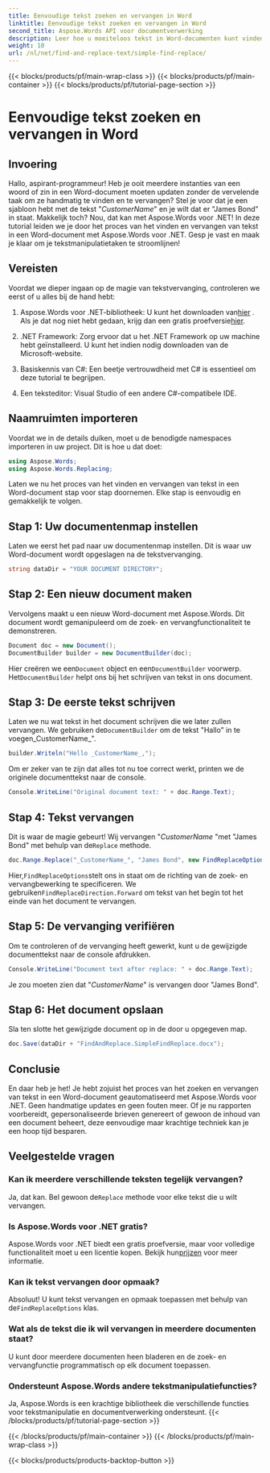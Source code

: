 ```yaml
---
title: Eenvoudige tekst zoeken en vervangen in Word
linktitle: Eenvoudige tekst zoeken en vervangen in Word
second_title: Aspose.Words API voor documentverwerking
description: Leer hoe u moeiteloos tekst in Word-documenten kunt vinden en vervangen met Aspose.Words voor .NET. Inclusief stapsgewijze handleiding.
weight: 10
url: /nl/net/find-and-replace-text/simple-find-replace/
---
```


{{< blocks/products/pf/main-wrap-class >}}
{{< blocks/products/pf/main-container >}}
{{< blocks/products/pf/tutorial-page-section >}}

# Eenvoudige tekst zoeken en vervangen in Word

## Invoering

Hallo, aspirant-programmeur! Heb je ooit meerdere instanties van een woord of zin in een Word-document moeten updaten zonder de vervelende taak om ze handmatig te vinden en te vervangen? Stel je voor dat je een sjabloon hebt met de tekst "_CustomerName_" en je wilt dat er "James Bond" in staat. Makkelijk toch? Nou, dat kan met Aspose.Words voor .NET! In deze tutorial leiden we je door het proces van het vinden en vervangen van tekst in een Word-document met Aspose.Words voor .NET. Gesp je vast en maak je klaar om je tekstmanipulatietaken te stroomlijnen!

## Vereisten

Voordat we dieper ingaan op de magie van tekstvervanging, controleren we eerst of u alles bij de hand hebt:

1.  Aspose.Words voor .NET-bibliotheek: U kunt het downloaden van[hier](https://releases.aspose.com/words/net/) . Als je dat nog niet hebt gedaan, krijg dan een gratis proefversie[hier](https://releases.aspose.com/).

2. .NET Framework: Zorg ervoor dat u het .NET Framework op uw machine hebt geïnstalleerd. U kunt het indien nodig downloaden van de Microsoft-website.

3. Basiskennis van C#: Een beetje vertrouwdheid met C# is essentieel om deze tutorial te begrijpen.

4. Een teksteditor: Visual Studio of een andere C#-compatibele IDE.

## Naamruimten importeren

Voordat we in de details duiken, moet u de benodigde namespaces importeren in uw project. Dit is hoe u dat doet:

```csharp
using Aspose.Words;
using Aspose.Words.Replacing;
```

Laten we nu het proces van het vinden en vervangen van tekst in een Word-document stap voor stap doornemen. Elke stap is eenvoudig en gemakkelijk te volgen.

## Stap 1: Uw documentenmap instellen

Laten we eerst het pad naar uw documentenmap instellen. Dit is waar uw Word-document wordt opgeslagen na de tekstvervanging.

```csharp
string dataDir = "YOUR DOCUMENT DIRECTORY";
```

## Stap 2: Een nieuw document maken

Vervolgens maakt u een nieuw Word-document met Aspose.Words. Dit document wordt gemanipuleerd om de zoek- en vervangfunctionaliteit te demonstreren.

```csharp
Document doc = new Document();
DocumentBuilder builder = new DocumentBuilder(doc);
```

 Hier creëren we een`Document` object en een`DocumentBuilder` voorwerp. Het`DocumentBuilder` helpt ons bij het schrijven van tekst in ons document.

## Stap 3: De eerste tekst schrijven

 Laten we nu wat tekst in het document schrijven die we later zullen vervangen. We gebruiken de`DocumentBuilder` om de tekst "Hallo" in te voegen_CustomerName_".

```csharp
builder.Writeln("Hello _CustomerName_,");
```

Om er zeker van te zijn dat alles tot nu toe correct werkt, printen we de originele documenttekst naar de console.

```csharp
Console.WriteLine("Original document text: " + doc.Range.Text);
```

## Stap 4: Tekst vervangen

Dit is waar de magie gebeurt! Wij vervangen "_CustomerName_ "met "James Bond" met behulp van de`Replace` methode. 

```csharp
doc.Range.Replace("_CustomerName_", "James Bond", new FindReplaceOptions(FindReplaceDirection.Forward));
```

 Hier,`FindReplaceOptions`stelt ons in staat om de richting van de zoek- en vervangbewerking te specificeren. We gebruiken`FindReplaceDirection.Forward` om tekst van het begin tot het einde van het document te vervangen.

## Stap 5: De vervanging verifiëren

Om te controleren of de vervanging heeft gewerkt, kunt u de gewijzigde documenttekst naar de console afdrukken.

```csharp
Console.WriteLine("Document text after replace: " + doc.Range.Text);
```

Je zou moeten zien dat "_CustomerName_" is vervangen door "James Bond".

## Stap 6: Het document opslaan

Sla ten slotte het gewijzigde document op in de door u opgegeven map.

```csharp
doc.Save(dataDir + "FindAndReplace.SimpleFindReplace.docx");
```

## Conclusie

En daar heb je het! Je hebt zojuist het proces van het zoeken en vervangen van tekst in een Word-document geautomatiseerd met Aspose.Words voor .NET. Geen handmatige updates en geen fouten meer. Of je nu rapporten voorbereidt, gepersonaliseerde brieven genereert of gewoon de inhoud van een document beheert, deze eenvoudige maar krachtige techniek kan je een hoop tijd besparen.

## Veelgestelde vragen

### Kan ik meerdere verschillende teksten tegelijk vervangen?
 Ja, dat kan. Bel gewoon de`Replace` methode voor elke tekst die u wilt vervangen.

### Is Aspose.Words voor .NET gratis?
Aspose.Words voor .NET biedt een gratis proefversie, maar voor volledige functionaliteit moet u een licentie kopen. Bekijk hun[prijzen](https://purchase.aspose.com/buy) voor meer informatie.

### Kan ik tekst vervangen door opmaak?
 Absoluut! U kunt tekst vervangen en opmaak toepassen met behulp van de`FindReplaceOptions` klas.

### Wat als de tekst die ik wil vervangen in meerdere documenten staat?
U kunt door meerdere documenten heen bladeren en de zoek- en vervangfunctie programmatisch op elk document toepassen.

### Ondersteunt Aspose.Words andere tekstmanipulatiefuncties?
Ja, Aspose.Words is een krachtige bibliotheek die verschillende functies voor tekstmanipulatie en documentverwerking ondersteunt.
{{< /blocks/products/pf/tutorial-page-section >}}

{{< /blocks/products/pf/main-container >}}
{{< /blocks/products/pf/main-wrap-class >}}

{{< blocks/products/products-backtop-button >}}

